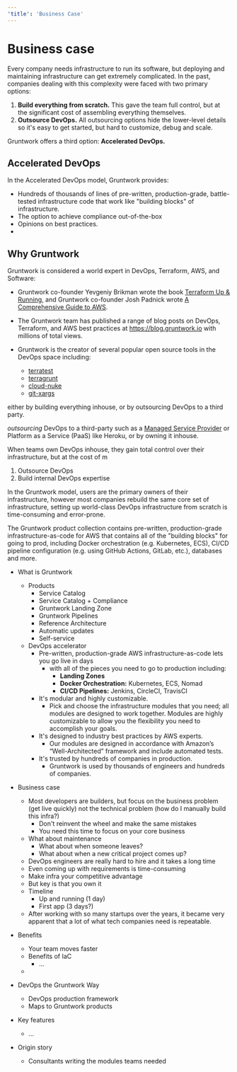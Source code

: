 ```yaml
---
'title': 'Business Case'
---
```


# Business case

Every company needs infrastructure to run its software, but deploying and maintaining infrastructure can get extremely complicated. In the past, companies dealing with this complexity were faced with two primary options:

1. **Build everything from scratch.** This gave the team full control, but at the significant cost of assembling everything themselves.
2. **Outsource DevOps.** All outsourcing options hide the lower-level details so it's easy to get started, but hard to customize, debug and scale.

Gruntwork offers a third option: **Accelerated DevOps.**

## Accelerated DevOps

In the Accelerated DevOps model, Gruntwork provides:

- Hundreds of thousands of lines of pre-written, production-grade, battle-tested infrastructure code that work like "building blocks" of infrastructure.
- The option to achieve compliance out-of-the-box 
- Opinions on best practices.
- 

## Why Gruntwork

Gruntwork is considered a world expert in DevOps, Terraform, AWS, and Software:

- Gruntwork co-founder Yevgeniy Brikman wrote the book [Terraform Up & Running](https://www.terraformupandrunning.com/), and Gruntwork co-founder Josh Padnick wrote [A Comprehensive Guide to AWS](https://www.airpair.com/aws/posts/building-a-scalable-web-app-on-amazon-web-services-p1).

- The Gruntwork team has published a range of blog posts on DevOps, Terraform, and AWS best practices at https://blog.gruntwork.io with millions of total views.

- Gruntwork is the creator of several popular open source tools in the DevOps space including:
  - [terratest](https://terratest.gruntwork.io/)
  - [terragrunt](https://terragrunt.gruntwork.io/)
  - [cloud-nuke](https://github.com/gruntwork-io/cloud-nuke)
  - [git-xargs](https://github.com/gruntwork-io/git-xargs)



either by building everything inhouse, or by outsourcing DevOps to a third party.


*outsourcing* DevOps to a third-party such as a [Managed Service Provider](https://aws.amazon.com/partners/msp/) or Platform as a Service (PaaS) like Heroku, or by owning it inhouse.

When teams own DevOps inhouse, they gain total control over their infrastructure, but at the cost of m 

1. Outsource DevOps
2. Build internal DevOps expertise



In the Gruntwork model, users are the primary owners of their infrastructure, however most companies rebuild the same core set of infrastructure, setting up world-class DevOps infrastructure from scratch is time-consuming and error-prone.



The Gruntwork product collection contains pre-written, production-grade infrastructure-as-code for AWS that contains all of the "building blocks" for going to prod, including Docker orchestration (e.g. Kubernetes, ECS), CI/CD pipeline configuration (e.g. using GitHub Actions, GitLab, etc.), databases and more.




- What is Gruntwork
  - Products
    - Service Catalog 
    - Service Catalog + Compliance
    - Gruntwork Landing Zone
    - Gruntwork Pipelines 
    - Reference Architecture
    - Automatic updates
    - Self-service
  - DevOps accelerator
    - Pre-written, production-grade AWS infrastructure-as-code lets you go live in days
      - with all of the pieces you need to go to production including:
        - **Landing Zones**
        - **Docker Orchestration:** Kubernetes, ECS, Nomad
        - **CI/CD Pipelines:** Jenkins, CircleCI, TravisCI
    - It's modular and highly customizable.
      - Pick and choose the infrastructure modules that you need; all modules are designed to work together. Modules are highly customizable to allow you the flexibility you need to accomplish your goals.
    - It's designed to industry best practices by AWS experts.
      - Our modules are designed in accordance with Amazon’s “Well-Architected” framework and include
automated tests.
    - It's trusted by hundreds of companies in production.
      - Gruntwork is used by thousands of engineers and hundreds of companies.
  
- Business case
  - Most developers are builders, but focus on the business problem (get live quickly) not the technical problem (how do I manually build this infra?)
    - Don't reinvent the wheel and make the same mistakes
    - You need this time to focus on your core business
  - What about maintenance
    - What about when someone leaves?
    - What about when a new critical project comes up?
  - DevOps engineers are really hard to hire and it takes a long time
  - Even coming up with requirements is time-consuming
  - Make infra your competitive advantage
  - But key is that you own it
  - Timeline
    - Up and running (1 day)
    - First app (3 days?)
  - After working with so many startups over the years, it became very apparent that a lot of what tech companies need is repeatable.

- Benefits
  - Your team moves faster 
  - Benefits of IaC
    - ...
  - 



  
  
- DevOps the Gruntwork Way
  - DevOps production framework
  - Maps to Gruntwork products
- Key features
  - ...
- Origin story
  - Consultants writing the modules teams needed

